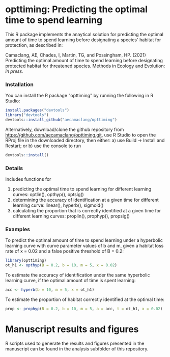 # opttiming: Predicting the optimal time to spend learning 

This R package implements the anaytical solution for predicting the optimal amount of time to spend learning before designating a species' habitat for protection, as described in:  
  
Camaclang, AE, Chades, I, Martin, TG, and Possingham, HP. (2021) Predicting the optimal amount of time to spend learning before designating protected habitat for threatened species. Methods in Ecology and Evolution: _in press._

### Installation

You can install the R package "opttiming" by running the following in R Studio:

``` r
install.packages("devtools")
library("devtools")
devtools::install_github("aecamaclang/opttiming")
```

Alternatively, download/clone the github repository from https://github.com/aecamaclang/opttiming.git, use R Studio to open the RProj file in the downloaded directory, then either: a) use Build -> Install and Restart; or b) use the console to run

``` r
devtools::install()
```

### Details
Includes functions for  
1. predicting the optimal time to spend learning for different learning curves: optlin(), opthyp(), optsig()  
2. determining the accuracy of identification at a given time for different learning curve: linear(), hyperb(), sigmoid()  
3. calculating the proportion that is correctly identified at a given time for different learning curves: proplin(), prophyp(), propsig()


### Examples

To predict the optimal amount of time to spend learning under a hyperbolic learning curve with curve parameter values of b and m, given a habitat loss rate of x = 0.02 and a false positive threshold of B = 0.2:

``` r
library(opttiming)
ot_h1 <- opthyp(B = 0.2, b = 10, m = 5, x = 0.02)
```
To estimate the accuracy of identification under the same hyperbolic learning curve, if the optimal amount of time is spent learning:

```r
acc <- hyperb(b = 10, m = 5, x = ot_h1)
```

To estimate the proportion of habitat correctly identified at the optimal time:

```r
prop <- prophyp(B = 0.2, b = 10, m = 5, a = acc, t = ot_h1, x = 0.02)
```

# Manuscript results and figures

R scripts used to generate the results and figures presented in the manuscript can be found in the analysis subfolder of this repository.
